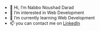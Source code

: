 - 👋 Hi, I’m Nabbo Noushad Darad
- 👀 I’m interested in Web Development
- 🌱 I’m currently learning Web Development
- 📫 you can contact me on [LinkedIn](https://www.linkedin.com/in/nabbo-noushad-darad/)

<!---
nabbonoushad/nabbonoushad is a ✨ special ✨ repository because its `README.md` (this file) appears on your GitHub profile.
You can click the Preview link to take a look at your changes.
--->
